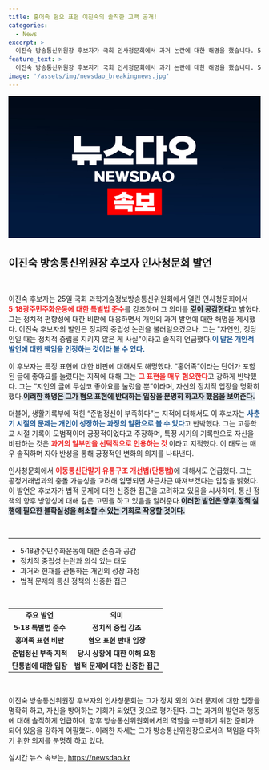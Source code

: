 ```yaml
---
title: 홍어족 혐오 표현 이진숙의 솔직한 고백 공개!
categories:
  - News
excerpt: >
  이진숙 방송통신위원장 후보자가 국회 인사청문회에서 과거 논란에 대한 해명을 했습니다. 5·18 특별법 준수 의지를 밝히고, 과거 정치적 편향성 비판에 반박하며 자신의 입장을 고수했습니다. 클릭으로 진실을 확인해보세요!
feature_text: >
  이진숙 방송통신위원장 후보자가 국회 인사청문회에서 과거 논란에 대한 해명을 했습니다. 5·18 특별법 준수 의지를 밝히고, 과거 정치적 편향성 비판에 반박하며 자신의 입장을 고수했습니다. 클릭으로 진실을 확인해보세요!
image: '/assets/img/newsdao_breakingnews.jpg'
---
```


<p><img src="/assets/img/newsdao_breakingnews.jpg" alt="cryptoinkorea 속보" /></p>

<h2 data-ke-size="size26">이진숙 방송통신위원장 후보자 인사청문회 발언</h2>

<p data-ke-size="size16">&nbsp;</p>

<p>이진숙 후보자는 25일 국회 과학기술정보방송통신위원회에서 열린 인사청문회에서 <b><span style="color: #ee2323;">5·18광주민주화운동에 대한 특별법 준수</span></b>를 강조하며 그 의미를 <b><span style="background-color: #21538527;">깊이 공감한다</span></b>고 밝혔다. 그는 정치적 편향성에 대한 비판에 대응하면서 개인의 과거 발언에 대한 해명을 제시했다. 이진숙 후보자의 발언은 정치적 중립성 논란을 불러일으켰으나, 그는 "자연인, 정당인일 때는 정치적 중립을 지키지 않은 게 사실"이라고 솔직히 언급했다.<b><span style="color: #1a5490;">이 말은 개인적 발언에 대한 책임을 인정하는 것이라 볼 수 있다.</span></b></p>

<p>이 후보자는 특정 표현에 대한 비판에 대해서도 해명했다. “홍어족”이라는 단어가 포함된 글에 좋아요를 눌렀다는 지적에 대해 그는 <b><span style="color: #ee2323;">그 표현을 매우 혐오한다</span></b>고 강하게 반박했다. 그는 “지인의 글에 무심코 좋아요를 눌렀을 뿐”이라며, 자신의 정치적 입장을 명확히 했다.<b><span style="background-color: #21538527;">이러한 해명은 그가 혐오 표현에 반대하는 입장을 분명히 하고자 했음을 보여준다.</span></b></p>

<p>더불어, 생활기록부에 적힌 “준법정신이 부족하다”는 지적에 대해서도 이 후보자는 <b><span style="color: #1a5490;">사춘기 시절의 문제는 개인이 성장하는 과정의 일환으로 볼 수 있다</span></b>고 반박했다. 그는 고등학교 시절 기록이 모범적이며 긍정적이었다고 주장하며, 특정 시기의 기록만으로 자신을 비판하는 것은 <b><span style="color: #ee2323;">과거의 일부만을 선택적으로 인용하는 것 </span></b>이라고 지적했다. 이 태도는 매우 솔직하며 자아 반성을 통해 긍정적인 변화의 의지를 나타낸다.</p>

<p>인사청문회에서 <b><span style="color: #ee2323;">이동통신단말기 유통구조 개선법(단통법)</span></b>에 대해서도 언급했다. 그는 공정거래법과의 충돌 가능성을 고려해 임명되면 차근차근 따져보겠다는 입장을 밝혔다. 이 발언은 후보자가 법적 문제에 대한 신중한 접근을 고려하고 있음을 시사하며, 통신 정책의 향후 방향성에 대해 깊은 고민을 하고 있음을 알려준다.<b><span style="background-color: #21538527;">이러한 발언은 향후 정책 실행에 필요한 불확실성을 해소할 수 있는 기회로 작용할 것이다.</span></b></p>

<p data-ke-size="size16">&nbsp;</p>

<hr />

<ul>
    <li>5·18광주민주화운동에 대한 존중과 공감</li>
    <li>정치적 중립성 논란과 의식 있는 태도</li>
    <li>과거와 현재를 관통하는 개인의 성장 과정</li>
    <li>법적 문제와 통신 정책의 신중한 접근</li>
</ul>

<p data-ke-size="size16">&nbsp;</p>

<table style="width: 100%; border-collapse: collapse;">
    <tr>
        <td style="text-align: center; height: 20px;"><b>주요 발언</b></td>
        <td style="text-align: center; height: 20px;"><b>의미</b></td>
    </tr>
    <tr>
        <td style="text-align: center; height: 17px;"><b>5·18 특별법 준수</b></td>
        <td style="text-align: center; height: 17px;"><b>정치적 중립 강조</b></td>
    </tr>
    <tr>
        <td style="text-align: center; height: 17px;"><b>홍어족 표현 비판</b></td>
        <td style="text-align: center; height: 17px;"><b>혐오 표현 반대 입장</b></td>
    </tr>
    <tr>
        <td style="text-align: center; height: 17px;"><b>준법정신 부족 지적</b></td>
        <td style="text-align: center; height: 17px;"><b>당시 상황에 대한 이해 요청</b></td>
    </tr>
    <tr>
        <td style="text-align: center; height: 17px;"><b>단통법에 대한 입장</b></td>
        <td style="text-align: center; height: 17px;"><b>법적 문제에 대한 신중한 접근</b></td>
    </tr>
</table>

<p data-ke-size="size16">&nbsp;</p>

<p>이진숙 방송통신위원장 후보자의 인사청문회는 그가 정치 외의 여러 문제에 대한 입장을 명확히 하고, 자신을 방어하는 기회가 되었던 것으로 평가된다. 그는 과거의 발언과 행동에 대해 솔직하게 언급하며, 향후 방송통신위원회에서의 역할을 수행하기 위한 준비가 되어 있음을 강하게 어필했다. 이러한 자세는 그가 방송통신위원장으로서의 책임을 다하기 위한 의지를 분명히 하고 있다.</p>
실시간 뉴스 속보는, <a href="https://newsdao.kr" rel="dofollow">https://newsdao.kr</a>


